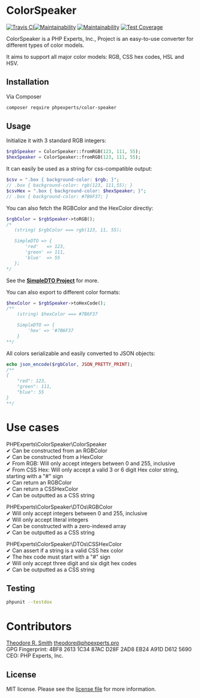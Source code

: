 # ColorSpeaker

[![Travis CI](https://travis-ci.org/phpexpertsinc/ColorSpeaker.svg?branch=master)](https://travis-ci.org/phpexpertsinc/ColorSpeaker)[![Maintainability](https://api.codeclimate.com/v1/badges/503cba0c53eb262c947a/maintainability)](https://codeclimate.com/github/phpexpertsinc/SimpleDTO/maintainability)
[![Maintainability](https://api.codeclimate.com/v1/badges/1dff9e08f54516c41e4d/maintainability)](https://codeclimate.com/github/phpexpertsinc/ColorSpeaker/maintainability)
[![Test Coverage](https://api.codeclimate.com/v1/badges/1dff9e08f54516c41e4d/test_coverage)](https://codeclimate.com/github/phpexpertsinc/ColorSpeaker/test_coverage)

ColorSpeaker is a PHP Experts, Inc., Project is an easy-to-use converter for different types of color models.

It aims to support all major color models: RGB, CSS hex codes, HSL and HSV.

## Installation

Via Composer

```bash
composer require phpexperts/color-speaker
```

## Usage

Initialize it with 3 standard RGB integers:
```php
$rgbSpeaker = ColorSpeaker::fromRGB(123, 111, 55);
$hexSpeaker = ColorSpeaker::fromRGB(123, 111, 55);
```
It can easily be used as a string for css-compatible output:
```php
$csv = ".box { background-color: $rgb; }";
// .box { background-color: rgb(123, 111,55); }
$csvHex = ".box { background-color: $hexSpeaker; }";
// .box { background-color: #7B6F37; }
```
You can also fetch the RGBColor and the HexColor directly:
```php
$rgbColor = $rgbSpeaker->toRGB();
/*
   (string) $rgbColor === rgb(123, 11, 55);

   SimpleDTO => {
       'red'   => 123,
       'green' => 111,
       'blue'  => 55
   };
*/
```

See the [**SimpleDTO Project**](https://github.com/phpexpertsinc/simple-dto) for more.

You can also export to different color formats:
```php
$hexColor = $rgbSpeaker->toHexCode();
/**
    (string) $hexColor === #7B6F37

    SimpleDTO => {
        'hex' => '#7B6F37
    }
**/
```

All colors serializable and easily converted to JSON objects:

```php
echo json_encode($rgbColor, JSON_PRETTY_PRINT);
/**
{
    "red": 123,
    "green": 111,
    "blue": 55
}
**/
```

# Use cases

PHPExperts\ColorSpeaker\ColorSpeaker  
 ✔ Can be constructed from an RGBColor  
 ✔ Can be constructed from a HexColor  
 ✔ From RGB: Will only accept integers between 0 and 255, inclusive  
 ✔ From CSS Hex: Will only accept a valid 3 or 6 digit Hex color string, 
   starting with a "#" sign  
 ✔ Can return an RGBColor  
 ✔ Can return a CSSHexColor  
 ✔ Can be outputted as a CSS string  

PHPExperts\ColorSpeaker\DTOs\RGBColor  
 ✔ Will only accept integers between 0 and 255, inclusive  
 ✔ Will only accept literal integers  
 ✔ Can be constructed with a zero-indexed array  
 ✔ Can be outputted as a CSS string  

PHPExperts\ColorSpeaker\DTOs\CSSHexColor  
 ✔ Can assert if a string is a valid CSS hex color  
 ✔ The hex code must start with a "#" sign  
 ✔ Will only accept three digit and six digit hex codes  
 ✔ Can be outputted as a CSS string  

## Testing

```bash
phpunit --testdox
```

# Contributors

[Theodore R. Smith](https://www.phpexperts.pro/]) <theodore@phpexperts.pro>  
GPG Fingerprint: 4BF8 2613 1C34 87AC D28F  2AD8 EB24 A91D D612 5690  
CEO: PHP Experts, Inc.

## License

MIT license. Please see the [license file](LICENSE) for more information.
